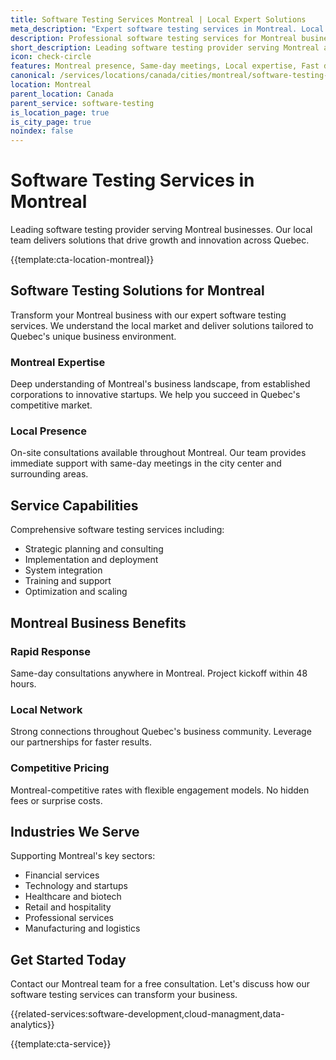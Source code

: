 ```yaml
---
title: Software Testing Services Montreal | Local Expert Solutions
meta_description: "Expert software testing services in Montreal. Local team, same-day consultations, proven results. Transform your business today."
description: Professional software testing services for Montreal businesses
short_description: Leading software testing provider serving Montreal and Quebec.
icon: check-circle
features: Montreal presence, Same-day meetings, Local expertise, Fast deployment, Competitive rates, Proven track record
canonical: /services/locations/canada/cities/montreal/software-testing-montreal.html
location: Montreal
parent_location: Canada
parent_service: software-testing
is_location_page: true
is_city_page: true
noindex: false
---
```


# Software Testing Services in Montreal

Leading software testing provider serving Montreal businesses. Our local team delivers solutions that drive growth and innovation across Quebec.

{{template:cta-location-montreal}}

## Software Testing Solutions for Montreal

Transform your Montreal business with our expert software testing services. We understand the local market and deliver solutions tailored to Quebec's unique business environment.

### Montreal Expertise

Deep understanding of Montreal's business landscape, from established corporations to innovative startups. We help you succeed in Quebec's competitive market.

### Local Presence

On-site consultations available throughout Montreal. Our team provides immediate support with same-day meetings in the city center and surrounding areas.

## Service Capabilities

Comprehensive software testing services including:
- Strategic planning and consulting
- Implementation and deployment
- System integration
- Training and support
- Optimization and scaling

## Montreal Business Benefits

### Rapid Response
Same-day consultations anywhere in Montreal. Project kickoff within 48 hours.

### Local Network
Strong connections throughout Quebec's business community. Leverage our partnerships for faster results.

### Competitive Pricing
Montreal-competitive rates with flexible engagement models. No hidden fees or surprise costs.

## Industries We Serve

Supporting Montreal's key sectors:
- Financial services
- Technology and startups
- Healthcare and biotech
- Retail and hospitality
- Professional services
- Manufacturing and logistics

## Get Started Today

Contact our Montreal team for a free consultation. Let's discuss how our software testing services can transform your business.

{{related-services:software-development,cloud-managment,data-analytics}}

{{template:cta-service}}
